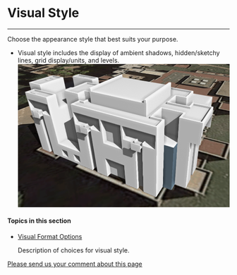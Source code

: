 # Visual Style

----

Choose the appearance style that best suits your purpose.
  
* Visual style includes the display of ambient shadows, hidden/sketchy lines, grid display/units, and levels.![](Images/GUID-04E59A97-2913-4E31-8A52-EF7FE03CC67B-low.png)

  

#### Topics in this section

* [Visual Format Options ](GUID-C27AA6EB-615B-4984-B6F2-9057FCA078AC.htm)
    
    Description of choices for visual style.

[Please send us your comment about this page](#)